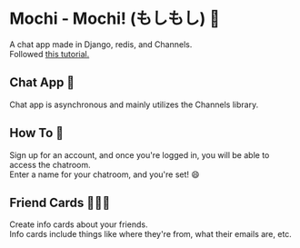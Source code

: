 # Mochi - Mochi! (もしもし) :dango:
A chat app made in Django, redis, and Channels.\
Followed [this tutorial.]( https://channels.readthedocs.io/en/latest/tutorial/part_1.html)

## Chat App :speech_balloon:
Chat app is asynchronous and mainly utilizes the Channels library.

## How To :page_with_curl:
Sign up for an account, and once you're logged in, you will be able to access the chatroom.\
Enter a name for your chatroom, and you're set! :smile:

## Friend Cards :two_women_holding_hands::two_men_holding_hands::couple:
Create info cards about your friends.\
Info cards include things like where they're from, what their emails are, etc.
